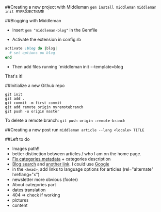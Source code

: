 ##Creating a new project with Middleman
`gem install middleman`
`middleman init MYPROJECTNAME`

##Blogging with Middleman

- Insert `gem "middleman-blog"` in the Gemfile

- Activate the extension in config.rb
```ruby
activate :blog do |blog|
  # set options on blog
end
```

- Then add files running `middleman init --template=blog

That's it!

##Initialize a new Github repo
```git
git init
git add .
git commit -m first commit
git add remote origin myremotebranch
git push -u origin master
```
To delete a remote branch:
`git push origin :remote-branch`

##Creating a new post
run `middleman article --lang <locale> TITLE`

##Left to do
- Images path!!
- better distinction between articles / who I am on the home page.
- [Fix categories metadata](https://github.com/middleman/middleman/issues/1110) + categories description
- [Blog search](https://github.com/slashdotdash/jekyll-lunr-js-search) and [another link](http://forum.middlemanapp.com/t/site-search-e-g-via-lunr/1334). I could use [Google](https://www.google.com/cse/create/new)
- in the `<head>`, add links to language options for articles (rel="alternate" hreflang="x")
- newsletter more obvious (footer)
- About categories part 
- dates translation
- 404 => check if working
- pictures
- content